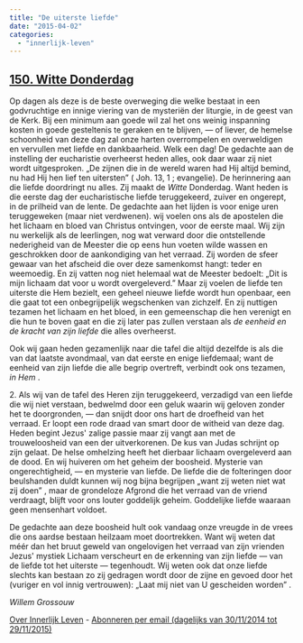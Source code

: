 ```yaml
---
title: "De uiterste liefde"
date: "2015-04-02"
categories: 
  - "innerlijk-leven"
---
```


## [150\. Witte Donderdag](http://ift.tt/1EH2FVP)

Op dagen als deze is de beste overweging die welke bestaat in een godvruchtige en innige viering van de mysteriën der liturgie, in de geest van de Kerk. Bij een minimum aan goede wil zal het ons weinig inspanning kosten in goede gesteltenis te geraken en te blijven, — of liever, de hemelse schoonheid van deze dag zal onze harten overrompelen en overweldigen en vervullen met liefde en dankbaarheid. Welk een dag! De gedachte aan de instelling der eucharistie overheerst heden alles, ook daar waar zij niet wordt uitgesproken. „De zijnen die in de wereld waren had Hij altijd bemind, nu had Hij hen lief ten uitersten” ( Joh. 13, 1 ; evangelie). De herinnering aan die liefde doordringt nu alles. Zij maakt de _Witte_ Donderdag. Want heden is die eerste dag der eucharistische liefde teruggekeerd, zuiver en ongerept, in de prilheid van de lente. De gedachte aan het lijden is voor enige uren teruggeweken (maar niet verdwenen). wij voelen ons als de apostelen die het lichaam en bloed van Christus ontvingen, voor de eerste maal. Wij zijn nu werkelijk als de leerlingen, nog wat verward door die ontstellende nederigheid van de Meester die op eens hun voeten wilde wassen en geschrokken door de aankondiging van het verraad. Zij worden de sfeer gewaar van het afscheid die over deze samenkomst hangt: teder en weemoedig. En zij vatten nog niet helemaal wat de Meester bedoelt: „Dit is mijn lichaam dat voor u wordt overgeleverd.” Maar zij voelen de liefde ten uiterste die Hem bezielt, een geheel nieuwe liefde wordt hun openbaar, een die gaat tot een onbegrijpelijk wegschenken van zichzelf. En zij nuttigen tezamen het lichaam en het bloed, in een gemeenschap die hen verenigt en die hun te boven gaat en die zij later pas zullen verstaan als _de eenheid en de kracht van zijn liefde_ die alles overheerst.

Ook wij gaan heden gezamenlijk naar die tafel die altijd dezelfde is als die van dat laatste avondmaal, van dat eerste en enige liefdemaal; want de eenheid van zijn liefde die alle begrip overtreft, verbindt ook ons tezamen, _in Hem_ .

2\. Als wij van de tafel des Heren zijn teruggekeerd, verzadigd van een liefde die wij niet verstaan, bedwelmd door een geluk waarin wij geloven zonder het te doorgronden, — dan snijdt door ons hart de droefheid van het verraad. Er loopt een rode draad van smart door de witheid van deze dag. Heden begint Jezus' zalige passie maar zij vangt aan met de trouweloosheid van een der uitverkorenen. De kus van Judas schrijnt op zijn gelaat. De helse omhelzing heeft het dierbaar lichaam overgeleverd aan de dood. En wij huiveren om het geheim der boosheid. Mysterie van ongerechtigheid, — en mysterie van liefde. De liefde die de folteringen door beulshanden duldt kunnen wij nog bijna begrijpen „want zij weten niet wat zij doen” , maar de grondeloze Afgrond die het verraad van de vriend verdraagt, blijft voor ons louter goddelijk geheim. Goddelijke liefde waaraan geen mensenhart voldoet.

De gedachte aan deze boosheid hult ook vandaag onze vreugde in de vrees die ons aardse bestaan heilzaam moet doortrekken. Want wij weten dat méér dan het bruut geweld van ongelovigen het verraad van zijn vrienden Jezus' mystiek Lichaam verscheurt en de erkenning van zijn liefde — van de liefde tot het uiterste — tegenhoudt. Wij weten ook dat onze liefde slechts kan bestaan zo zij gedragen wordt door de zijne en gevoed door het (vuriger en vol innig vertrouwen): „Laat mij niet van U gescheiden worden” .

_Willem Grossouw_

[Over Innerlijk Leven](http://ift.tt/1y6X5mY) - [Abonneren per email (dagelijks van 30/11/2014 tot 29/11/2015)](http://eepurl.com/9P3DT)
